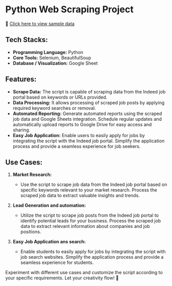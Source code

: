 
# Python Web Scraping Project

📌 [ Click here to view sample data ](https://docs.google.com/spreadsheets/d/1vyIPk28NmBWbUIEeUbZgJp5OGgZjozXU/edit?usp=sharing&ouid=112030938654494815927&rtpof=true&sd=true)

## Tech Stacks:
- **Programming Language:** Python
- **Core Tools:** Selenium, BeautifulSoup
- **Database / Visualization:** Google Sheet

## Features:
- **Scrape Data:** The script is capable of scraping data from the Indeed job portal based on keywords or URLs provided.
- **Data Processing:** It allows processing of scraped job posts by applying required keyword searches or removal.
- **Automated Reporting:** Generate automated reports using the scraped job data and Google Sheets integration. Schedule regular updates and automatically upload reports to Google Drive for easy access and sharing.
- **Easy Job Application:** Enable users to easily apply for jobs by integrating the script with the Indeed job portal. Simplify the application process and provide a seamless experience for job seekers.

## Use Cases:
1. **Market Research:**
   - Use the script to scrape job data from the Indeed job portal based on specific keywords relevant to your market research. Process the scraped job data to extract valuable insights and trends.

2. **Lead Generation and automation:**
   - Utilize the script to scrape job posts from the Indeed job portal to identify potential leads for your business. Process the scraped job data to extract relevant information about companies and job positions.


4. **Easy Job Application ans search:**
    - Enable students to easily apply for jobs by integrating the script with job search websites. Simplify the application process and provide a seamless experience for students.

Experiment with different use cases and customize the script according to your specific requirements. Let your creativity flow! 🚀


